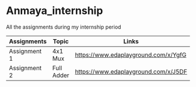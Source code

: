# Anmaya_internship
 All the assignments during my internship period

 |Assignments|Topic|Links|
 |---|---|---|
 |Assignment 1|4x1 Mux|https://www.edaplayground.com/x/YgfG|
 |Assignment 2|Full Adder|https://www.edaplayground.com/x/J5DF|
